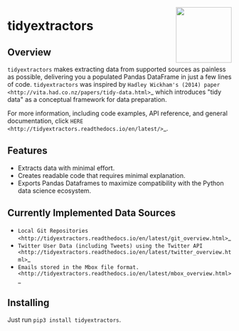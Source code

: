 <a href="https://uwaterloo.ca/networks-lab/"><img src="http://www.johnmclevey.com/assets/img/logo.png" width="125"  align="right" /></a>

tidyextractors
==============

Overview
--------

``tidyextractors`` makes extracting data from supported sources as painless as possible, delivering you a populated Pandas DataFrame in just a few lines of code. ``tidyextractors`` was inspired by `Hadley Wickham's (2014) paper <http://vita.had.co.nz/papers/tidy-data.html>`_  which introduces "tidy data" as a conceptual framework for data preparation.

For more information, including code examples, API reference, and general documentation, click `HERE <http://tidyextractors.readthedocs.io/en/latest/>`_.

Features
--------

* Extracts data with minimal effort.
* Creates readable code that requires minimal explanation.
* Exports Pandas Dataframes to maximize compatibility with the Python data science ecosystem.

Currently Implemented Data Sources
----------------------------------

* `Local Git Repositories <http://tidyextractors.readthedocs.io/en/latest/git_overview.html>`_
* `Twitter User Data (including Tweets) using the Twitter API <http://tidyextractors.readthedocs.io/en/latest/twitter_overview.html>`_
* `Emails stored in the Mbox file format. <http://tidyextractors.readthedocs.io/en/latest/mbox_overview.html>`_

Installing
----------

Just run ``pip3 install tidyextractors``.
